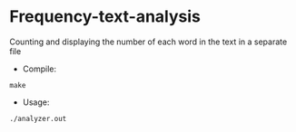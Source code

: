 # Frequency-text-analysis
Counting and displaying the number of each word in the text in a separate file

* Compile: 
```
make
```
* Usage:
```
./analyzer.out
```
